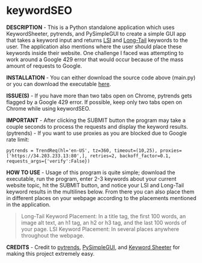 # keywordSEO

**DESCRIPTION** - This is a Python standalone application which uses KeywordSheeter, pytrends, and PySimpleGUI to create a simple GUI app that takes a keyword input and returns [LSI](https://www.wordstream.com/blog/ws/2020/08/27/lsi-keywords "These are keywords that add context to your site so search engines can better categorize your content.") and [Long-Tail](https://www.wordstream.com/long-tail-keywords "These are more specific keywords that target niche demographics.") keywords to the user. The application also mentions where the user should place these keywords inside their website. One challenge I faced was attempting to work around a Google 429 error that would occur because of the mass amount of requests to Google.

**INSTALLATION** - You can either download the source code above (main.py) or you can download the executable [here](https://github.com/Noah-Grimaldi/keywordSEO/releases/tag/v1.0).

**ISSUE(S)** - If you have more than two tabs open on Chrome, pytrends gets flagged by a Google 429 error. If possible, keep only two tabs open on Chrome while using keywordSEO.

**IMPORTANT** - After clicking the SUBMIT button the program may take a couple seconds to process the requests and display the keyword results. (pytrends) - If you want to use proxies as you are blocked due to Google rate limit:

```
pytrends = TrendReq(hl='en-US', tz=360, timeout=(10,25), proxies=['https://34.203.233.13:80',], retries=2, backoff_factor=0.1, requests_args={'verify':False})
```

**HOW TO USE** - Usage of this program is quite simple; download the executable, run the program, enter 2-3 keywords about your current website topic, hit the SUBMIT button, and notice your LSI and Long-Tail keyword results in the multilines below. From there you can also place them in different places on your webpage according to the placements mentioned in the application.

> Long-Tail Keyword Placement: In a title tag, the first 100 words, an image alt text, an h1 tag, an h2 or h3 tag, and the last 100 words of your page.
> LSI Keyword Placement: In several places anywhere throughout the webpage.

**CREDITS** - Credit to [pytrends](https://pypi.org/project/pytrends/), [PySimpleGUI](https://www.pysimplegui.org/en/latest/), and [Keyword Sheeter](https://keywordsheeter.com/) for making this project extremely easy.
